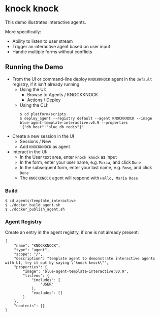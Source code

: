 # knock knock
This demo illustrates interactive agents. 

More specifically:
* Ability to listen to user stream
* Trigger an interactive agent based on user input
* Handle multiple forms without conflicts

## Running the Demo
* From the UI or command-line deploy `KNOCKKNOCK` agent in the `default` registry, if it isn't already running.
  * Using the UI:
    * Browse to Agents / KNOCKKNOCK
    * Actions / Deploy
  * Using the CLI:
    ```
    $ cd platform/scripts
    $ deploy_agent --registry default --agent KNOCKKNOCK --image blue-agent-template-interactive:v0.9 --properties '{"db.host":"blue_db_redis"}' 
    ```
* Create a new session in the UI
  * Sessions / New
  * Add `KNOCKKNOCK` as agent
* Interact in the UI:
  * In the User text area, enter `knock knock` as input
  * In the form, enter your user name, e.g. `Maria`, and click `Done`
  * In the subsequent form, enter your last name, e.g. `Rose`, and click `Done`
  * The `KNOCKKNOCK` agent will respond with `Hello, Maria Rose`
    
### Build 

```
$ cd agents/template_interactive
$ ./docker_build_agent.sh
$ ./docker_publish_agent.sh
```

### Agent Registry

Create an entry in the agent registry, if one is not already present:
```
{
    "name": "KNOCKKNOCK",
    "type": "agent",
    "scope": "/",
    "description": "template agent to demonstrate interactive agents with UI, try it out by saying \"knock knock\"",
    "properties": {
        "image": "blue-agent-template-interactive:v0.9",
        "listens": {
            "includes": [
                "USER"
            ],
            "excludes": []
        }
    },
    "contents": {}
}
```
